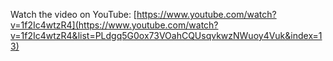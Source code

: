 Watch the video on YouTube: [https://www.youtube.com/watch?v=1f2Ic4wtzR4](https://www.youtube.com/watch?v=1f2Ic4wtzR4&list=PLdgq5G0ox73VOahCQUsqvkwzNWuoy4Vuk&index=13)